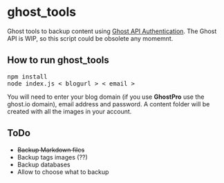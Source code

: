 # ghost_tools

Ghost tools to backup content using [Ghost API Authentication](https://github.com/TryGhost/Ghost/wiki/How-does-oAuth-work-with-Ghost%3F). The Ghost API is WIP, so this script could be obsolete any momemnt.

## How to run ghost_tools

<pre>
npm install
node index.js < blogurl > < email >
</pre>

You will need to enter your blog domain (if you use **GhostPro** use the ghost.io domain), email address and password. A content folder will be created with all the images in your account.

## ToDo

* ~~Backup Markdown files~~
* Backup tags images (??)
* Backup databases
* Allow to choose what to backup
